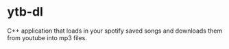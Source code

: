 # ytb-dl
C++ application that loads in your spotify saved songs and downloads them from youtube into mp3 files.
